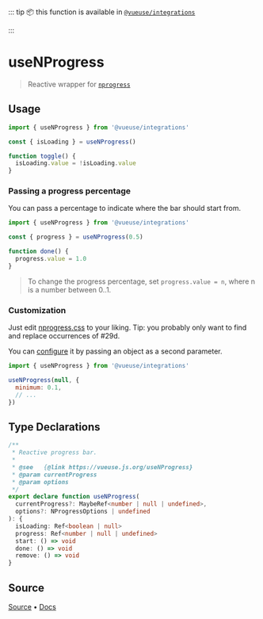 <!--DEMO_STARTS--><!--DEMO_ENDS-->

<!--HEAD_STARTS-->
::: tip
📦 this function is available in [`@vueuse/integrations`](/?path=/story/integrations--readme)


:::

<!--HEAD_ENDS-->


# useNProgress

> Reactive wrapper for [`nprogress`](https://github.com/rstacruz/nprogress)

## Usage

```js {6}
import { useNProgress } from '@vueuse/integrations'

const { isLoading } = useNProgress()

function toggle() {
  isLoading.value = !isLoading.value
}
```

### Passing a progress percentage

You can pass a percentage to indicate where the bar should start from.

```js {3}
import { useNProgress } from '@vueuse/integrations'

const { progress } = useNProgress(0.5)

function done() {
  progress.value = 1.0
}
```

> To change the progress percentage, set `progress.value = n`, where n is a number between 0..1.

### Customization

Just edit [nprogress.css](http://ricostacruz.com/nprogress/nprogress.css) to your liking. Tip: you probably only want to find and replace occurrences of #29d.

You can [configure](https://github.com/rstacruz/nprogress#configuration) it by passing an object as a second parameter.

```js {4}
import { useNProgress } from '@vueuse/integrations'

useNProgress(null, {
  minimum: 0.1,
  // ...
})
```


<!--FOOTER_STARTS-->
## Type Declarations

```typescript
/**
 * Reactive progress bar.
 *
 * @see   {@link https://vueuse.js.org/useNProgress}
 * @param currentProgress
 * @param options
 */
export declare function useNProgress(
  currentProgress?: MaybeRef<number | null | undefined>,
  options?: NProgressOptions | undefined
): {
  isLoading: Ref<boolean | null>
  progress: Ref<number | null | undefined>
  start: () => void
  done: () => void
  remove: () => void
}
```

## Source

[Source](https://github.com/antfu/vueuse/blob/master/packages/integrations/useNProgress/index.ts) • [Docs](https://github.com/antfu/vueuse/blob/master/packages/integrations/useNProgress/index.md)


<!--FOOTER_ENDS-->